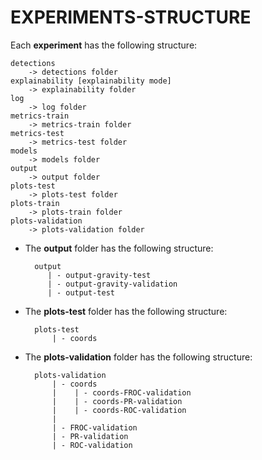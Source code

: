 # EXPERIMENTS-STRUCTURE

Each **experiment** has the following structure:

    detections
        -> detections folder
    explainability [explainability mode]
        -> explainability folder
    log
        -> log folder
    metrics-train
        -> metrics-train folder
    metrics-test
        -> metrics-test folder
    models
        -> models folder
    output
        -> output folder
    plots-test
        -> plots-test folder
    plots-train
        -> plots-train folder
    plots-validation
        -> plots-validation folder


- The **output** folder has the following structure:
    
        output
           | - output-gravity-test
           | - output-gravity-validation
           | - output-test
 
- The **plots-test** folder has the following structure:

        plots-test
            | - coords

- The **plots-validation** folder has the following structure:

        plots-validation
            | - coords
            |    | - coords-FROC-validation
            |    | - coords-PR-validation
            |    | - coords-ROC-validation
            |
            | - FROC-validation
            | - PR-validation
            | - ROC-validation